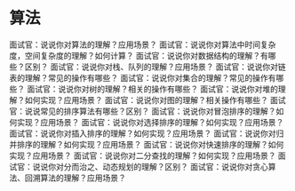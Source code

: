 # 算法

面试官：说说你对算法的理解？应用场景？
面试官：说说你对算法中时间复杂度，空间复杂度的理解？如何计算？
面试官：说说你对数据结构的理解？有哪些？区别？
面试官：说说你对栈、队列的理解？应用场景？
面试官：说说你对链表的理解？常见的操作有哪些？
面试官：说说你对集合的理解？常见的操作有哪些？
面试官：说说你对树的理解？相关的操作有哪些？
面试官：说说你对堆的理解？如何实现？应用场景？
面试官：说说你对图的理解？相关操作有哪些？
面试官：说说常见的排序算法有哪些？区别？
面试官：说说你对冒泡排序的理解？如何实现？应用场景？
面试官：说说你对选择排序的理解？如何实现？应用场景？
面试官：说说你对插入排序的理解？如何实现？应用场景？
面试官：说说你对归并排序的理解？如何实现？应用场景？
面试官：说说你对快速排序的理解？如何实现？应用场景？
面试官：说说你对二分查找的理解？如何实现？应用场景？
面试官：说说你对分而治之、动态规划的理解？区别？
面试官：说说你对贪心算法、回溯算法的理解？应用场景？
